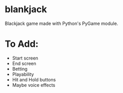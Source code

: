 # blankjack
Blackjack game made with Python's PyGame module.
# To Add:
- Start screen
- End screen
- Betting
- Playability
- Hit and Hold buttons
- Maybe voice effects
